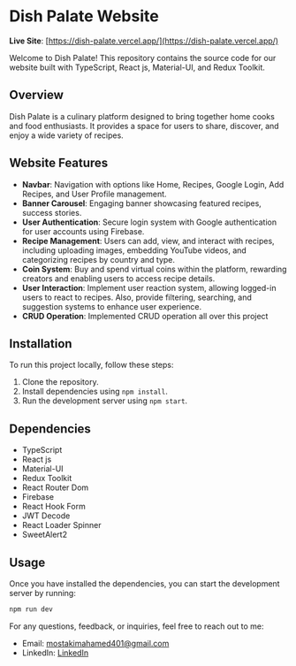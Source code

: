 # Dish Palate Website

**Live Site**: [https://dish-palate.vercel.app/](https://dish-palate.vercel.app/)

Welcome to Dish Palate! This repository contains the source code for our website built with TypeScript, React js, Material-UI, and Redux Toolkit.

## Overview

Dish Palate is a culinary platform designed to bring together home cooks and food enthusiasts. It provides a space for users to share, discover, and enjoy a wide variety of recipes.

## Website Features

- **Navbar**: Navigation with options like Home, Recipes, Google Login, Add Recipes, and User Profile management.
- **Banner Carousel**: Engaging banner showcasing featured recipes, success stories.
- **User Authentication**: Secure login system with Google authentication for user accounts using Firebase.
- **Recipe Management**: Users can add, view, and interact with recipes, including uploading images, embedding YouTube videos, and categorizing recipes by country and type.
- **Coin System**: Buy and spend virtual coins within the platform, rewarding creators and enabling users to access recipe details.
- **User Interaction**: Implement user reaction system, allowing logged-in users to react to recipes. Also, provide filtering, searching, and suggestion systems to enhance user experience.
- **CRUD Operation**: Implemented CRUD operation all over this project

## Installation

To run this project locally, follow these steps:

1. Clone the repository.
2. Install dependencies using `npm install`.
3. Run the development server using `npm start`.

## Dependencies

- TypeScript
- React js
- Material-UI
- Redux Toolkit
- React Router Dom
- Firebase
- React Hook Form
- JWT Decode
- React Loader Spinner
- SweetAlert2

## Usage

Once you have installed the dependencies, you can start the development server by running:

```bash
npm run dev
```

For any questions, feedback, or inquiries, feel free to reach out to me:

- Email: [mostakimahamed401@gmail.com](mailto:mostakimahamed401@gmail.com)
- LinkedIn: [LinkedIn](https://www.linkedin.com/in/mostakim-ahamed/)
